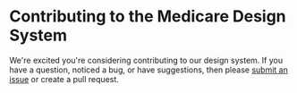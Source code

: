 # Contributing to the Medicare Design System

We're excited you're considering contributing to our design system. If you have a question, noticed a bug, or have suggestions, then please [submit an issue](https://github.com/CMSgov/mgov-design-system/issues/new/choose) or create a pull request.
